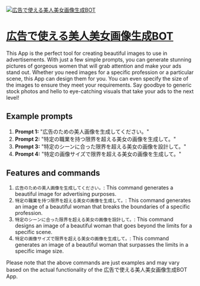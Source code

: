 [![広告で使える美人美女画像生成BOT](https://files.oaiusercontent.com/file-TCYpumzXariBiaaTx233QrK1?se=2123-10-17T04%3A42%3A43Z&sp=r&sv=2021-08-06&sr=b&rscc=max-age%3D31536000%2C%20immutable&rscd=attachment%3B%20filename%3D9042a90c-8ebc-48cd-a2cb-c56f39e09613.png&sig=cC/9pL8vXXGdPjJcTVMSITuzn0CSQcxUn%2B4FnNfG2eg%3D)](https://chat.openai.com/g/g-BqnVpR9J6-guang-gao-deshi-erumei-ren-mei-nu-hua-xiang-sheng-cheng-bot)

# [広告で使える美人美女画像生成BOT](https://chat.openai.com/g/g-BqnVpR9J6-guang-gao-deshi-erumei-ren-mei-nu-hua-xiang-sheng-cheng-bot)

This App is the perfect tool for creating beautiful images to use in advertisements. With just a few simple prompts, you can generate stunning pictures of gorgeous women that will grab attention and make your ads stand out. Whether you need images for a specific profession or a particular scene, this App can design them for you. You can even specify the size of the images to ensure they meet your requirements. Say goodbye to generic stock photos and hello to eye-catching visuals that take your ads to the next level!

## Example prompts

1. **Prompt 1:** "広告のための美人画像を生成してください。"
2. **Prompt 2:** "特定の職業を持つ限界を超える美女の画像を生成して。"
3. **Prompt 3:** "特定のシーンに合った限界を超える美女の画像を設計して。"
4. **Prompt 4:** "特定の画像サイズで限界を超える美女の画像を生成して。"

## Features and commands

1. `広告のための美人画像を生成してください。`: This command generates a beautiful image for advertising purposes.
2. `特定の職業を持つ限界を超える美女の画像を生成して。`: This command generates an image of a beautiful woman that breaks the boundaries of a specific profession.
3. `特定のシーンに合った限界を超える美女の画像を設計して。`: This command designs an image of a beautiful woman that goes beyond the limits for a specific scene.
4. `特定の画像サイズで限界を超える美女の画像を生成して。`: This command generates an image of a beautiful woman that surpasses the limits in a specific image size.

Please note that the above commands are just examples and may vary based on the actual functionality of the 広告で使える美人美女画像生成BOT App.